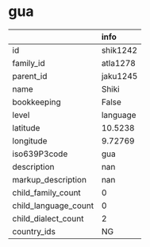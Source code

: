 # gua
|                      | info     |
|:---------------------|:---------|
| id                   | shik1242 |
| family_id            | atla1278 |
| parent_id            | jaku1245 |
| name                 | Shiki    |
| bookkeeping          | False    |
| level                | language |
| latitude             | 10.5238  |
| longitude            | 9.72769  |
| iso639P3code         | gua      |
| description          | nan      |
| markup_description   | nan      |
| child_family_count   | 0        |
| child_language_count | 0        |
| child_dialect_count  | 2        |
| country_ids          | NG       |
